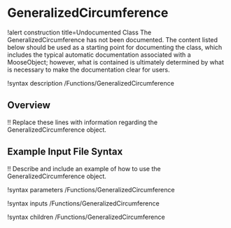 # GeneralizedCircumference

!alert construction title=Undocumented Class
The GeneralizedCircumference has not been documented. The content listed below should be used as a starting point for
documenting the class, which includes the typical automatic documentation associated with a
MooseObject; however, what is contained is ultimately determined by what is necessary to make the
documentation clear for users.

!syntax description /Functions/GeneralizedCircumference

## Overview

!! Replace these lines with information regarding the GeneralizedCircumference object.

## Example Input File Syntax

!! Describe and include an example of how to use the GeneralizedCircumference object.

!syntax parameters /Functions/GeneralizedCircumference

!syntax inputs /Functions/GeneralizedCircumference

!syntax children /Functions/GeneralizedCircumference
